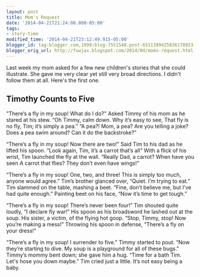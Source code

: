 ```yaml
---
layout: post
title: Mom's Request
date: '2014-04-21T21:24:00.000-05:00'
tags: 
- story-time
modified_time: '2014-04-21T23:12:49.915-05:00'
blogger_id: tag:blogger.com,1999:blog-7551548.post-6511389425836178923
blogger_orig_url: http://fuwjax.blogspot.com/2014/04/moms-request.html
---
```


Last week my mom asked for a few new children's stories that she could illustrate. She gave me very clear yet still very broad directions. I didn't follow them at all. Here's the first one.

## Timothy Counts to Five

"There’s a fly in my soup! What do I do?"
Asked Timmy of his mom as he stared at his stew.
“Oh Timmy, calm down. Why it’s easy to see,
That fly is no fly, Tim; it’s simply a pea.”
“A pea?! Mom, a pea? Are you telling a joke?
Does a pea swim around? Can it do the backstroke?”

“There’s a fly in my soup! Now there are two!”
Said Tim to his dad as he lifted his spoon.
“Look again, Tim, it’s a carrot that’s all”
With a flick of his wrist, Tim launched the fly at the wall.
“Really Dad, a carrot? When have you seen
A carrot that flies? They don’t even have wings!”

“There’s a fly in my soup! One, two, and three!
This is simply too much, anyone would agree.”
Tim’s brother glanced over, “Quiet. I’m trying to eat.”
Tim slammed on the table, mashing a beet.
“Fine, don’t believe me, but I’ve had quite enough.”
Painting beet on his face, “Now it’s time to get tough.”

“There’s a fly in my soup! There’s never been four!”
Tim shouted quite loudly, “I declare fly war!”
His spoon as his broadsword he lashed out at the soup.
His sister, a victim, of the flying hot goop.
“Stop, Timmy, stop! Now you’re making a mess!”
Throwing his spoon in defense, “There’s a fly on your dress!”

“There’s a fly in my soup! I surrender to five.”
Timmy started to pout. “Now they’re starting to dive.
My soup is a playground for all of these bugs."
Timmy’s mommy bent down; she gave him a hug.
“Time for a bath Tim. Let's hose you down maybe.”
Tim cried just a little. It’s not easy being a baby.